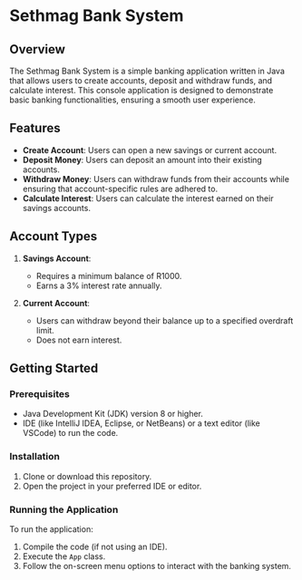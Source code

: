 # Sethmag Bank System

## Overview
The Sethmag Bank System is a simple banking application written in Java that allows users to create accounts, deposit and withdraw funds, and calculate interest. This console application is designed to demonstrate basic banking functionalities, ensuring a smooth user experience.

## Features
- **Create Account**: Users can open a new savings or current account.
- **Deposit Money**: Users can deposit an amount into their existing accounts.
- **Withdraw Money**: Users can withdraw funds from their accounts while ensuring that account-specific rules are adhered to.
- **Calculate Interest**: Users can calculate the interest earned on their savings accounts.

## Account Types
1. **Savings Account**:
   - Requires a minimum balance of R1000.
   - Earns a 3% interest rate annually.

2. **Current Account**:
   - Users can withdraw beyond their balance up to a specified overdraft limit.
   - Does not earn interest.

## Getting Started

### Prerequisites
- Java Development Kit (JDK) version 8 or higher.
- IDE (like IntelliJ IDEA, Eclipse, or NetBeans) or a text editor (like VSCode) to run the code.

### Installation
1. Clone or download this repository.
2. Open the project in your preferred IDE or editor.

### Running the Application
To run the application:
1. Compile the code (if not using an IDE).
2. Execute the `App` class.
3. Follow the on-screen menu options to interact with the banking system.


